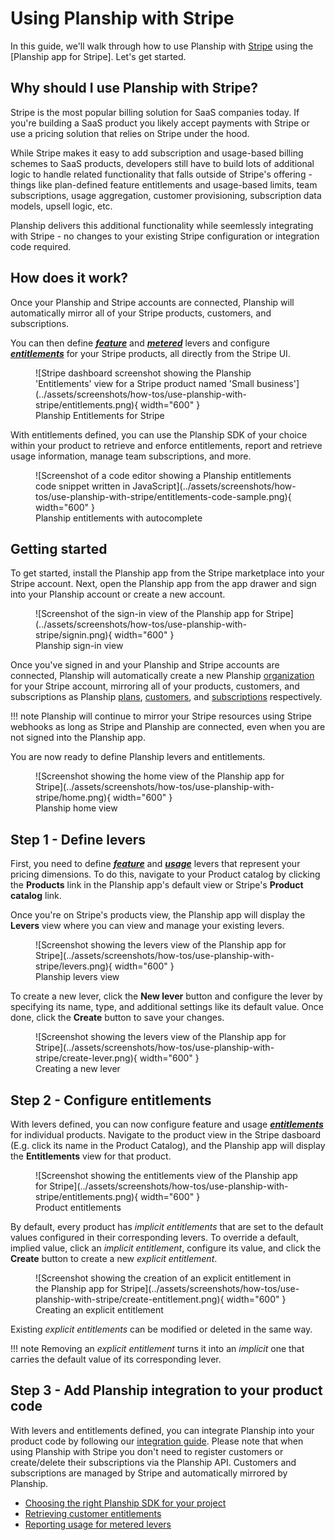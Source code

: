 # Using Planship with Stripe

In this guide, we'll walk through how to use Planship with [Stripe](https://stripe.com) using the [Planship app for Stripe]. Let's get started.

## Why should I use Planship with Stripe?

Stripe is the most popular billing solution for SaaS companies today. If you're building a SaaS product you likely accept payments with Stripe or use a pricing solution that relies on Stripe under the hood.

While Stripe makes it easy to add subscription and usage-based billing schemes to SaaS products, developers still have to build lots of additional logic to handle related functionality that falls outside of Stripe's offering - things like plan-defined feature entitlements and usage-based limits, team subscriptions, usage aggregation, customer provisioning, subscription data models, upsell logic, etc.

Planship delivers this additional functionality while seemlessly integrating with Stripe - no changes to your existing Stripe configuration or integration code required.

## How does it work?

Once your Planship and Stripe accounts are connected, Planship will automatically mirror all of your Stripe products, customers, and subscriptions.

You can then define [***feature***](../concepts/feature-levers.md) and [***metered***](../concepts/metered-levers.md) levers and configure [***entitlements***](../concepts/plans.md#entitlements) for your Stripe products, all directly from the Stripe UI.

<figure markdown="span">
  ![Stripe dashboard screenshot showing the Planship 'Entitlements' view for a Stripe product named 'Small business'](../assets/screenshots/how-tos/use-planship-with-stripe/entitlements.png){ width="600" }
  <figcaption>Planship Entitlements for Stripe</figcaption>
</figure>

With entitlements defined, you can use the Planship SDK of your choice within your product to retrieve and enforce entitlements, report and retrieve usage information, manage team subscriptions, and more.

<figure markdown="span">
  ![Screenshot of a code editor showing a Planship entitlements code snippet written in JavaScript](../assets/screenshots/how-tos/use-planship-with-stripe/entitlements-code-sample.png){ width="600" }
  <figcaption>Planship entitlements with autocomplete </figcaption>
</figure>

## Getting started

To get started, install the Planship app from the Stripe marketplace into your Stripe account. Next, open the Planship app from the app drawer and sign into your Planship account or create a new account.

<figure markdown="span">
  ![Screenshot of the sign-in view of the Planship app for Stripe](../assets/screenshots/how-tos/use-planship-with-stripe/signin.png){ width="600" }
  <figcaption>Planship sign-in view</figcaption>
</figure>

Once you've signed in and your Planship and Stripe accounts are connected, Planship will automatically create a new Planship [organization](../concepts/products.md#organizations) for your Stripe account, mirroring all of your products, customers, and subscriptions as Planship [plans](../concepts/plans.md), [customers](../concepts/customers.md), and [subscriptions](../concepts/plans.md#subscribing-and-unsubscribing-customers) respectively.

!!! note
    Planship will continue to mirror your Stripe resources using Stripe webhooks as long as Stripe and Planship are connected, even when you are not signed into the Planship app.

You are now ready to define Planship levers and entitlements.

<figure markdown="span">
  ![Screenshot showing the home view of the Planship app for Stripe](../assets/screenshots/how-tos/use-planship-with-stripe/home.png){ width="600" }
  <figcaption>Planship home view</figcaption>
</figure>

## Step 1 - Define levers

First, you need to define [***feature***](../concepts/feature-levers.md) and [***usage***](../concepts/metered-levers.md) levers that represent your pricing dimensions. To do this, navigate to your Product catalog by clicking the **Products** link in the Planship app's default view or Stripe's **Product catalog** link.

Once you're on Stripe's products view, the Planship app will display the **Levers** view where you can view and manage  your existing levers.

<figure markdown="span">
  ![Screenshot showing the levers view of the Planship app for Stripe](../assets/screenshots/how-tos/use-planship-with-stripe/levers.png){ width="600" }
  <figcaption>Planship levers view</figcaption>
</figure>

To create a new lever, click the **New lever** button and configure the lever by specifying its name, type, and additional settings like its default value. Once done, click the **Create** button to save your changes.

<figure markdown="span">
  ![Screenshot showing the levers view of the Planship app for Stripe](../assets/screenshots/how-tos/use-planship-with-stripe/create-lever.png){ width="600" }
  <figcaption>Creating a new lever</figcaption>
</figure>

## Step 2 - Configure entitlements

With levers defined, you can now configure feature and usage [***entitlements***](../concepts/plans.md#entitlements) for individual products. Navigate to the product view in the Stripe dasboard (E.g. click its name in the Product Catalog), and the Planship app will display the **Entitlements** view for that product.

<figure markdown="span">
  ![Screenshot showing the entitlements view of the Planship app for Stripe](../assets/screenshots/how-tos/use-planship-with-stripe/entitlements.png){ width="600" }
  <figcaption>Product entitlements</figcaption>
</figure>

By default, every product has _implicit entitlements_ that are set to the default values configured in their corresponding levers. To override a default, implied value, click an _implicit entitlement_, configure its value, and click the **Create** button to create a new _explicit entitlement_.

<figure markdown="span">
  ![Screenshot showing the creation of an explicit entitlement in the Planship app for Stripe](../assets/screenshots/how-tos/use-planship-with-stripe/create-entitlement.png){ width="600" }
  <figcaption>Creating an explicit entitlement</figcaption>
</figure>

Existing _explicit entitlements_ can be modified or deleted in the same way.

!!! note
    Removing an _explicit entitlement_ turns it into an _implicit_ one that carries the default value of its corresponding lever.


## Step 3 - Add Planship integration to your product code

With levers and entitlements defined, you can integrate Planship into your product code by following our [integration guide](../integration/index.md#step-2-integrate-planship-into-your-product-code). Please note that when using Planship with Stripe you don't need to register customers or create/delete their subscriptions via the Planship API. Customers and subscriptions are managed by Stripe and automatically mirrored by Planship.

- [Choosing the right Planship SDK for your project](../integration/index.md#choosing-the-right-sdk-for-your-project)
- [Retrieving customer entitlements](../integration/entitlements.md)
- [Reporting usage for metered levers](../integration/usage.md)
